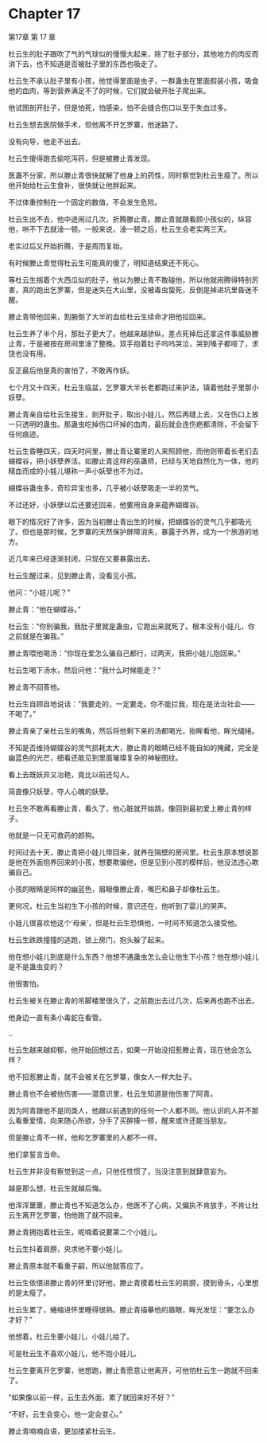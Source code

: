 # Chapter 17

第17章 第 17 章

杜云生的肚子跟吹了气的气球似的慢慢大起来，除了肚子部分，其他地方的肉反而消下去，也不知道是否被肚子里的东西也吸走了。

杜云生不承认肚子里有小孩，他觉得里面是虫子，一群蛊虫在里面假装小孩，吸食他的血肉，等到营养满足不了的时候，它们就会破开肚子爬出来。

他试图剖开肚子，但是怕死，怕感染，怕不会缝合伤口以至于失血过多。

杜云生想去医院做手术，但他离不开乞罗寨，他迷路了。

没有向导，他走不出去。

杜云生傻得跑去偷吃泻药，但是被滕止青发现。

医蛊不分家，所以滕止青很快就解了他身上的药性，同时察觉到杜云生瘦了。所以他开始给杜云生食补，很快就让他胖起来。

不过体重控制在一个固定的数值，不会发生危险。

杜云生出不去，他中途闹过几次，折腾滕止青。滕止青就跟看顾小孩似的，纵容他，哄不下去就淦一顿。一般来说，淦一顿之后，杜云生会老实两三天。

老实过后又开始折腾，于是周而复始。

有时候滕止青觉得杜云生可能真的傻了，明知道结果还不死心。

等杜云生揣着个大西瓜似的肚子，他以为滕止青不敢碰他，所以他就闹腾得特别厉害，真的跑出乞罗寨，但是迷失在大山里，没被毒虫蛰死，反倒是掉进坑里昏迷不醒。

滕止青带他回来，割腕倒了大半的血给杜云生续命才把他拉回来。

杜云生养了半个月，那肚子更大了。他越来越骄纵，差点死掉后还拿这件事威胁滕止青，于是被按在房间里淦了整晚。双手抱着肚子呜呜哭泣，哭到嗓子都哑了，求饶也没有用。

反正最后他是真的害怕了，不敢再作妖。

七个月又十四天，杜云生临盆，乞罗寨大半长老都跑过来护法，镇着他肚子里那小妖孽。

滕止青亲自给杜云生接生，剖开肚子，取出小娃儿，然后再缝上去，又在伤口上放一只透明的蛊虫。那蛊虫吃掉伤口坏掉的血肉，最后就会连伤疤都清除，不会留下任何痕迹。

杜云生昏睡四天，四天时间里，滕止青让寨里的人来照顾他，而他则带着长老们去蝴蝶谷，把小妖孽养活。如滕止青这样的巫蛊师，已经与天地自然化为一体，他的精血而成的小娃儿堪称一声小妖孽也不为过。

蝴蝶谷蛊虫多，奇珍异宝也多，几乎被小妖孽吸走一半的灵气。

不过还好，小妖孽以后还要还回来，他要用自身来蕴养蝴蝶谷。

眼下的情况好了许多，因为当初滕止青出生的时候，把蝴蝶谷的灵气几乎都吸光了。但也是那时候，乞罗寨的天然保护屏障消失，暴露于外界，成为一个旅游的地方。

近几年来已经逐渐封闭，只现在又要暴露出去。

杜云生醒过来，见到滕止青，没看见小孩。

他问：“小娃儿呢？”

滕止青：“他在蝴蝶谷。”

杜云生：“你别骗我，我肚子里就是蛊虫，它跑出来就死了。根本没有小娃儿，你之前就是在骗我。”

滕止青喂他喝汤：“你现在爱怎么骗自己都行，过两天，我把小娃儿抱回来。”

杜云生喝下汤水，然后问他：“我什么时候能走？”

滕止青不回答他。

杜云生自顾自地说话：“我要走的，一定要走。你不能拦我，现在是法治社会——不喝了。”

滕止青亲了亲杜云生的嘴角，然后将他剩下来的汤都喝光，抬眸看他，眸光缱绻。

不知是否维持蝴蝶谷的灵气损耗太大，滕止青的眼睛已经不能自如的掩藏，完全是幽蓝色的光芒，细看还能见到里面璀璨复杂的神秘图纹。

看上去既妖异又冶艳，竟比以前还勾人。

简直像只妖孽，夺人心魄的妖孽。

杜云生不敢再看滕止青，看久了，他心脏就开始跳，像回到最初爱上滕止青的样子。

他就是一只无可救药的颜狗。

时间过去十天，滕止青把小娃儿带回来，就养在隔壁的房间里。杜云生原本想说那是他在外面抱养回来的小孩，想要欺骗他，但是见到小孩的模样后，他没法违心欺骗自己。

小孩的眼睛是同样的幽蓝色，眉眼像滕止青，嘴巴和鼻子却像杜云生。

更何况，杜云生当初生下小孩的时候，意识还在，他听到了婴儿的哭声。

小娃儿很喜欢他这个‘母亲’，但是杜云生恐惧他，一时间不知道怎么接受他。

杜云生跌跌撞撞的逃跑，锁上房门，抱头躲了起来。

他在想小娃儿到底是什么东西？他想不通蛊虫怎么会让他生下小孩？他在想小娃儿是不是蛊虫变的？

他很害怕。

杜云生被关在滕止青的吊脚楼里很久了，之前跑出去过几次，后来再也跑不出去。

他身边一直有条小毒蛇在看管。

..

杜云生越来越抑郁，他开始回想过去，如果一开始没招惹滕止青，现在他会怎么样？

他不招惹滕止青，就不会被关在乞罗寨，像女人一样大肚子。

滕止青也不会被他伤害——潜意识里，杜云生知道是他伤害了阿青。

因为阿青跟他不是同类人，他跟以前遇到的任何一个人都不同。他认识的人并不那么看重爱情，向来随心所欲，分手了买醉揍一顿，醒来或许还能当朋友。

但是滕止青不一样，他和乞罗寨里的人都不一样。

他们拿誓言当命。

杜云生并非没有察觉到这一点，只他任性惯了，当没注意到就肆意妄为。

越是那么想，杜云生就越后悔。

他浑浑噩噩，滕止青也不知道怎么办，他医不了心病，又偏执不肯放手，不肯让杜云生离开乞罗寨，怕他跑了就不回来。

滕止青拥抱着杜云生，呢喃着说要第二个小娃儿。

杜云生抖着肩膀，央求他不要小娃儿。

滕止青原本就不看重子嗣，所以他就答应了。

杜云生依偎进滕止青的怀里讨好他，滕止青摸着杜云生的肩膀，摸到骨头，心里想的是太瘦了。

杜云生累了，蜷缩进怀里睡得很熟。滕止青描摹他的眉眼，眸光发怔：“要怎么办才好？”

他想着，杜云生要小娃儿，小娃儿给了。

可是杜云生不喜欢小娃儿，他不抱小娃儿。

杜云生要离开乞罗寨，他想跑，滕止青愿意让他离开，可他怕杜云生一跑就不回来了。

“如果像以前一样，云生去外面，累了就回来好不好？”

“不好，云生会变心，他一定会变心。”

滕止青喃喃自语，更加搂紧杜云生。

